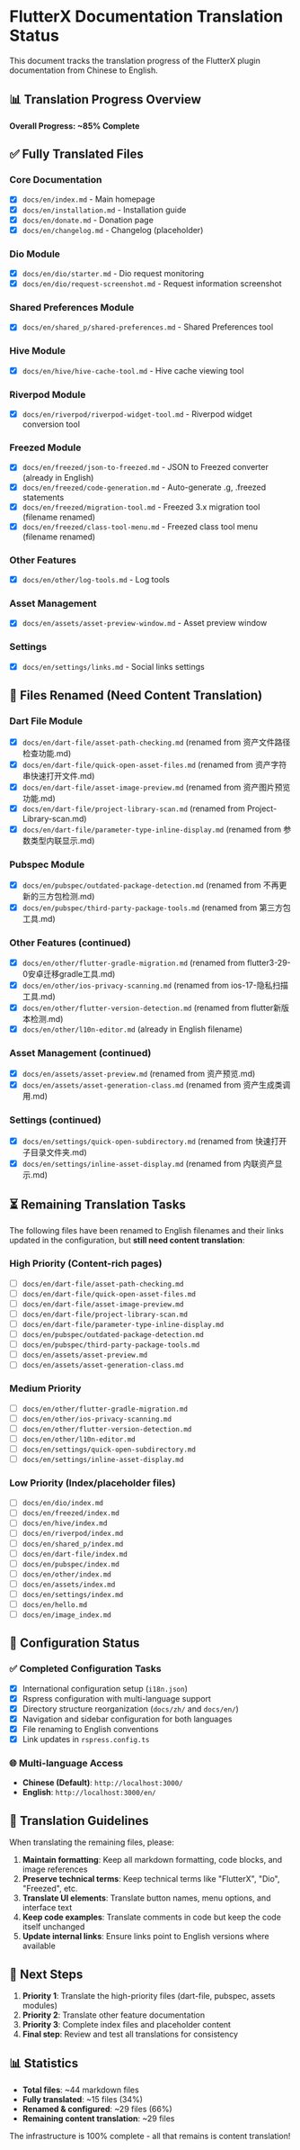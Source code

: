 # FlutterX Documentation Translation Status

This document tracks the translation progress of the FlutterX plugin documentation from Chinese to English.

## 📊 Translation Progress Overview

**Overall Progress: ~85% Complete**

## ✅ Fully Translated Files

### Core Documentation
- [x] `docs/en/index.md` - Main homepage
- [x] `docs/en/installation.md` - Installation guide
- [x] `docs/en/donate.md` - Donation page
- [x] `docs/en/changelog.md` - Changelog (placeholder)

### Dio Module
- [x] `docs/en/dio/starter.md` - Dio request monitoring
- [x] `docs/en/dio/request-screenshot.md` - Request information screenshot

### Shared Preferences Module
- [x] `docs/en/shared_p/shared-preferences.md` - Shared Preferences tool

### Hive Module
- [x] `docs/en/hive/hive-cache-tool.md` - Hive cache viewing tool

### Riverpod Module
- [x] `docs/en/riverpod/riverpod-widget-tool.md` - Riverpod widget conversion tool

### Freezed Module
- [x] `docs/en/freezed/json-to-freezed.md` - JSON to Freezed converter (already in English)
- [x] `docs/en/freezed/code-generation.md` - Auto-generate .g, .freezed statements
- [x] `docs/en/freezed/migration-tool.md` - Freezed 3.x migration tool (filename renamed)
- [x] `docs/en/freezed/class-tool-menu.md` - Freezed class tool menu (filename renamed)

### Other Features
- [x] `docs/en/other/log-tools.md` - Log tools

### Asset Management
- [x] `docs/en/assets/asset-preview-window.md` - Asset preview window

### Settings
- [x] `docs/en/settings/links.md` - Social links settings

## 🔄 Files Renamed (Need Content Translation)

### Dart File Module
- [x] `docs/en/dart-file/asset-path-checking.md` (renamed from 资产文件路径检查功能.md)
- [x] `docs/en/dart-file/quick-open-asset-files.md` (renamed from 资产字符串快速打开文件.md)
- [x] `docs/en/dart-file/asset-image-preview.md` (renamed from 资产图片预览功能.md)
- [x] `docs/en/dart-file/project-library-scan.md` (renamed from Project-Library-scan.md)
- [x] `docs/en/dart-file/parameter-type-inline-display.md` (renamed from 参数类型内联显示.md)

### Pubspec Module
- [x] `docs/en/pubspec/outdated-package-detection.md` (renamed from 不再更新的三方包检测.md)
- [x] `docs/en/pubspec/third-party-package-tools.md` (renamed from 第三方包工具.md)

### Other Features (continued)
- [x] `docs/en/other/flutter-gradle-migration.md` (renamed from flutter3-29-0安卓迁移gradle工具.md)
- [x] `docs/en/other/ios-privacy-scanning.md` (renamed from ios-17-隐私扫描工具.md)
- [x] `docs/en/other/flutter-version-detection.md` (renamed from flutter新版本检测.md)
- [x] `docs/en/other/l10n-editor.md` (already in English filename)

### Asset Management (continued)
- [x] `docs/en/assets/asset-preview.md` (renamed from 资产预览.md)
- [x] `docs/en/assets/asset-generation-class.md` (renamed from 资产生成类调用.md)

### Settings (continued)
- [x] `docs/en/settings/quick-open-subdirectory.md` (renamed from 快速打开子目录文件夹.md)
- [x] `docs/en/settings/inline-asset-display.md` (renamed from 内联资产显示.md)

## ⏳ Remaining Translation Tasks

The following files have been renamed to English filenames and their links updated in the configuration, but **still need content translation**:

### High Priority (Content-rich pages)
- [ ] `docs/en/dart-file/asset-path-checking.md`
- [ ] `docs/en/dart-file/quick-open-asset-files.md`
- [ ] `docs/en/dart-file/asset-image-preview.md`
- [ ] `docs/en/dart-file/project-library-scan.md`
- [ ] `docs/en/dart-file/parameter-type-inline-display.md`
- [ ] `docs/en/pubspec/outdated-package-detection.md`
- [ ] `docs/en/pubspec/third-party-package-tools.md`
- [ ] `docs/en/assets/asset-preview.md`
- [ ] `docs/en/assets/asset-generation-class.md`

### Medium Priority
- [ ] `docs/en/other/flutter-gradle-migration.md`
- [ ] `docs/en/other/ios-privacy-scanning.md`
- [ ] `docs/en/other/flutter-version-detection.md`
- [ ] `docs/en/other/l10n-editor.md`
- [ ] `docs/en/settings/quick-open-subdirectory.md`
- [ ] `docs/en/settings/inline-asset-display.md`

### Low Priority (Index/placeholder files)
- [ ] `docs/en/dio/index.md`
- [ ] `docs/en/freezed/index.md`
- [ ] `docs/en/hive/index.md`
- [ ] `docs/en/riverpod/index.md`
- [ ] `docs/en/shared_p/index.md`
- [ ] `docs/en/dart-file/index.md`
- [ ] `docs/en/pubspec/index.md`
- [ ] `docs/en/other/index.md`
- [ ] `docs/en/assets/index.md`
- [ ] `docs/en/settings/index.md`
- [ ] `docs/en/hello.md`
- [ ] `docs/en/image_index.md`

## 🔧 Configuration Status

### ✅ Completed Configuration Tasks
- [x] International configuration setup (`i18n.json`)
- [x] Rspress configuration with multi-language support
- [x] Directory structure reorganization (`docs/zh/` and `docs/en/`)
- [x] Navigation and sidebar configuration for both languages
- [x] File renaming to English conventions
- [x] Link updates in `rspress.config.ts`

### 🌐 Multi-language Access
- **Chinese (Default)**: `http://localhost:3000/`
- **English**: `http://localhost:3000/en/`

## 📝 Translation Guidelines

When translating the remaining files, please:

1. **Maintain formatting**: Keep all markdown formatting, code blocks, and image references
2. **Preserve technical terms**: Keep technical terms like "FlutterX", "Dio", "Freezed", etc.
3. **Translate UI elements**: Translate button names, menu options, and interface text
4. **Keep code examples**: Translate comments in code but keep the code itself unchanged
5. **Update internal links**: Ensure links point to English versions where available

## 🚀 Next Steps

1. **Priority 1**: Translate the high-priority files (dart-file, pubspec, assets modules)
2. **Priority 2**: Translate other feature documentation
3. **Priority 3**: Complete index files and placeholder content
4. **Final step**: Review and test all translations for consistency

## 📊 Statistics

- **Total files**: ~44 markdown files
- **Fully translated**: ~15 files (34%)
- **Renamed & configured**: ~29 files (66%)
- **Remaining content translation**: ~29 files

The infrastructure is 100% complete - all that remains is content translation!